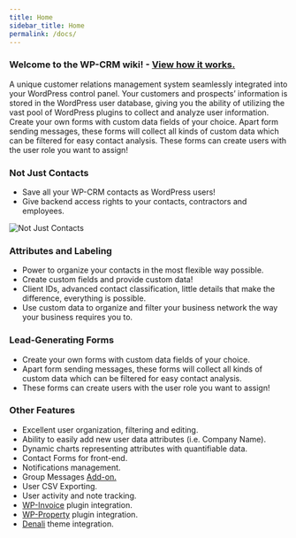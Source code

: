 ```yaml
---
title: Home
sidebar_title: Home
permalink: /docs/
---
```


### Welcome to the WP-CRM wiki! - [View how it works.](https://04-lvl3-pdl.vimeocdn.com/01/396/1/26983459/60055057.mp4?expires=1475247565&token=06feeb89da65acad4594e)

A unique customer relations management system seamlessly integrated into your WordPress control panel. Your customers and prospects’ information is stored in the WordPress user database, giving you the ability of utilizing the vast pool of WordPress plugins to collect and analyze user information. Create your own forms with custom data fields of your choice. Apart form sending messages, these forms will collect all kinds of custom data which can be filtered for easy contact analysis. These forms can create users with the user role you want to assign!

### Not Just Contacts

*   Save all your WP-CRM contacts as WordPress users!
*   Give backend access rights to your contacts, contractors and employees.

![Not Just Contacts](https://storage.googleapis.com/media.usabilitydynamics.com/2011/01/contactsdb-250x187.png "Not Just Contacts")

### Attributes and Labeling

*   Power to organize your contacts in the most flexible way possible.
*   Create custom fields and provide custom data!
*   Client IDs, advanced contact classification, little details that make the difference, everything is possible.
*   Use custom data to organize and filter your business network the way your business requires you to.

### Lead-Generating Forms

*   Create your own forms with custom data fields of your choice.
*   Apart form sending messages, these forms will collect all kinds of custom data which can be filtered for easy contact analysis.
*   These forms can create users with the user role you want to assign!

### Other Features

*   Excellent user organization, filtering and editing.
*   Ability to easily add new user data attributes (i.e. Company Name).
*   Dynamic charts representing attributes with quantifiable data.
*   Contact Forms for front-end.
*   Notifications management.
*   Group Messages [Add-on.](https://wp-crm.github.io/addons/group-messages/)
*   User CSV Exporting.
*   User activity and note tracking.
*   [WP-Invoice](https://wp-invoice.github.io/docs/) plugin integration.
*   [WP-Property](https://wp-property.github.io/docs/) plugin integration.
*   [Denali](https://wp-property.github.io/themes/denali/) theme integration.
